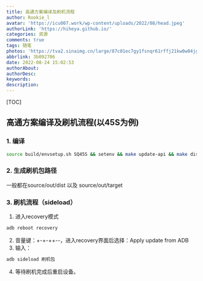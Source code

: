 ```yaml
---
title: 高通方案编译及刷机流程
author: Rookie_l
avatar: 'https://icu007.work/wp-content/uploads/2022/08/head.jpeg'
authorLink: 'https://hiheya.github.io/'
categories: 资源
comments: true
tags: 随笔
photos: 'https://tva2.sinaimg.cn/large/87c01ec7gy1fsnqr61rffj21kw0w04jg.jpg'
abbrlink: 3b092706
date: 2022-08-24 15:02:53
authorAbout:
authorDesc:
keywords:
description:
---
```


[TOC]

## 高通方案编译及刷机流程(以45S为例)

### 1. 编译

```bash
source build/envsetup.sh SQ45S && setenv && make update-api && make dist -j16 2>&1 |tee build.log
```

### 2. 生成刷机包路径

一般都在source/out/dist 以及 source/out/target

### 3. 刷机流程（sideload）

1. 进入recovery模式

```bash
adb reboot recovery
```

2. 音量键：+-+-++--，进入recovery界面后选择：Apply update from ADB
3. 输入：

```bash
adb sideload 刷机包
```

4. 等待刷机完成后重启设备。
